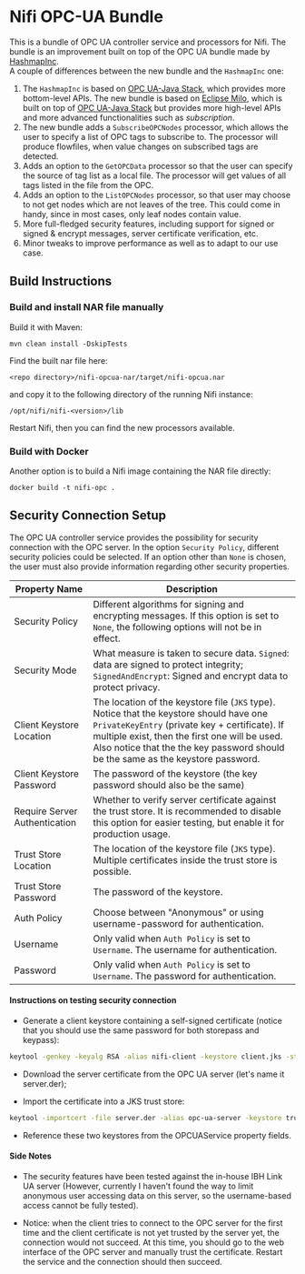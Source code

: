 # Nifi OPC-UA Bundle

This is a bundle of OPC UA controller service and processors for Nifi. The bundle is an improvement built on top of the OPC UA bundle made by [HashmapInc](https://github.com/hashmapinc/nifi-opcua-bundle).  
A couple of differences between the new bundle and the `HashmapInc` one:

 1. The `HashmapInc` is based on [OPC UA-Java Stack](https://github.com/OPCFoundation/UA-Java), which provides more bottom-level APIs. The new bundle is based on [Eclipse Milo](https://github.com/eclipse/milo), which is built on top of  [OPC UA-Java Stack](https://github.com/OPCFoundation/UA-Java) but provides more high-level APIs and more advanced functionalities such as *subscription*.
 2. The new bundle adds a `SubscribeOPCNodes` processor, which allows the user to specify a list of OPC tags to subscribe to. The processor will produce flowfiles, when value changes on subscribed tags are detected.
 3. Adds an option to the `GetOPCData` processor so that the user can specify the source of tag list as a local file. The processor will get values of all tags listed in the file from the OPC.
 4. Adds an option to the `ListOPCNodes` processor, so that user may choose to not get nodes which are not leaves of the tree. This could come in handy, since in most cases, only leaf nodes contain value.
 5. More full-fledged security features, including support for signed or signed & encrypt messages, server certificate verification, etc.
 5. Minor tweaks to improve performance as well as to adapt to our use case.

## Build Instructions
### Build and install NAR file manually
Build it with Maven:
```
mvn clean install -DskipTests
```
Find the built nar file here:
```
<repo directory>/nifi-opcua-nar/target/nifi-opcua.nar
```
and copy it to the following directory of the running Nifi instance:
```
/opt/nifi/nifi-<version>/lib
```
Restart Nifi, then you can find the new processors available.

### Build with Docker
Another option is to build a Nifi image containing the NAR file directly:
```
docker build -t nifi-opc .
```

## Security Connection Setup
The OPC UA controller service provides the possibility for security connection with the OPC server. 
In the option `Security Policy`, different security policies could be selected. 
If an option other than `None` is chosen, the user must also provide information regarding other security properties.  

Property Name | Description 
------|-----
Security Policy | Different algorithms for signing and encrypting messages. If this option is set to `None`, the following options will not be in effect.
Security Mode | What measure is taken to secure data. `Signed`: data are signed to protect integrity; `SignedAndEncrypt`: Signed and encrypt data to protect privacy.
Client Keystore Location | The location of the keystore file (`JKS` type). Notice that the keystore should have one `PrivateKeyEntry` (private key + certificate). If multiple exist, then the first one will be used. Also notice that the the key password should be the same as the keystore password.
Client Keystore Password | The password of the keystore (the key password should also be the same)
Require Server Authentication | Whether to verify server certificate against the trust store. It is recommended to disable this option for easier testing, but enable it for production usage.
Trust Store Location | The location of the keystore file (`JKS` type). Multiple certificates inside the trust store is possible.
Trust Store Password | The password of the keystore.
Auth Policy | Choose between "Anonymous" or using username-password for authentication.
Username | Only valid when `Auth Policy` is set to `Username`. The username for authentication.
Password | Only valid when `Auth Policy` is set to `Username`. The password for authentication.

#### Instructions on testing security connection
- Generate a client keystore containing a self-signed certificate (notice that you should use the same password for both storepass and keypass):

```bash
keytool -genkey -keyalg RSA -alias nifi-client -keystore client.jks -storepass SuperSecret -keypass SuperSecret -validity 360 -keysize 2048
```

- Download the server certificate from the OPC UA server (let's name it server.der);  

- Import the certificate into a JKS trust store:
```bash
keytool -importcert -file server.der -alias opc-ua-server -keystore trust.jks -storepass SuperSecret
```

- Reference these two keystores from the OPCUAService property fields.

#### Side Notes
- The security features have been tested against the in-house IBH Link UA server (However, currently I haven't found the way to limit anonymous user accessing data on this server, so the username-based access cannot be fully tested).  
  
- Notice: when the client tries to connect to the OPC server for the first time and the client certificate is not yet trusted by the server yet, 
the connection would not succeed. At this time, you should go to the web interface of the OPC server and manually trust the certificate. Restart the service and the connection should then succeed.  
  
  
